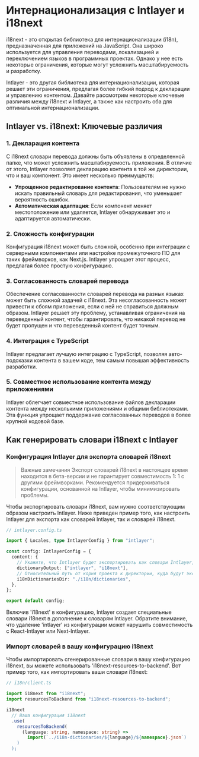 # Интернационализация с Intlayer и i18next

i18next - это открытая библиотека для интернационализации (i18n), предназначенная для приложений на JavaScript. Она широко используется для управления переводами, локализацией и переключением языков в программных проектах. Однако у нее есть некоторые ограничения, которые могут усложнить масштабируемость и разработку.

Intlayer - это другая библиотека для интернационализации, которая решает эти ограничения, предлагая более гибкий подход к декларации и управлению контентом. Давайте рассмотрим некоторые ключевые различия между i18next и Intlayer, а также как настроить оба для оптимальной интернационализации.

## Intlayer vs. i18next: Ключевые различия

### 1. Декларация контента

С i18next словари перевода должны быть объявлены в определенной папке, что может усложнить масштабируемость приложения. В отличие от этого, Intlayer позволяет декларацию контента в той же директории, что и ваш компонент. Это имеет несколько преимуществ:

- **Упрощенное редактирование контента**: Пользователям не нужно искать правильный словарь для редактирования, что уменьшает вероятность ошибок.
- **Автоматическая адаптация**: Если компонент меняет местоположение или удаляется, Intlayer обнаруживает это и адаптируется автоматически.

### 2. Сложность конфигурации

Конфигурация i18next может быть сложной, особенно при интеграции с серверными компонентами или настройке промежуточного ПО для таких фреймворков, как Next.js. Intlayer упрощает этот процесс, предлагая более простую конфигурацию.

### 3. Согласованность словарей перевода

Обеспечение согласованности словарей перевода на разных языках может быть сложной задачей с i18next. Эта несогласованность может привести к сбоям приложения, если с ней не справиться должным образом. Intlayer решает эту проблему, устанавливая ограничения на переведенный контент, чтобы гарантировать, что никакой перевод не будет пропущен и что переведенный контент будет точным.

### 4. Интеграция с TypeScript

Intlayer предлагает лучшую интеграцию с TypeScript, позволяя авто-подсказки контента в вашем коде, тем самым повышая эффективность разработки.

### 5. Совместное использование контента между приложениями

Intlayer облегчает совместное использование файлов декларации контента между несколькими приложениями и общими библиотеками. Эта функция упрощает поддержание согласованных переводов в более крупной кодовой базе.

## Как генерировать словари i18next с Intlayer

### Конфигурация Intlayer для экспорта словарей i18next

> Важные замечания
> Экспорт словарей i18next в настоящее время находится в бета-версии и не гарантирует совместимость 1: 1 с другими фреймворками. Рекомендуется придерживаться конфигурации, основанной на Intlayer, чтобы минимизировать проблемы.

Чтобы экспортировать словари i18next, вам нужно соответствующим образом настроить Intlayer. Ниже приведен пример того, как настроить Intlayer для экспорта как словарей Intlayer, так и словарей i18next.

```typescript
// intlayer.config.ts

import { Locales, type IntlayerConfig } from "intlayer";

const config: IntlayerConfig = {
  content: {
    // Укажите, что Intlayer будет экспортировать как словари Intlayer, так и словари i18next
    dictionaryOutput: ["intlayer", "i18next"],
    // Относительный путь от корня проекта к директории, куда будут экспортироваться словари i18n
    i18nDictionariesDir: "./i18n/dictionaries",
  },
};

export default config;
```

Включив 'i18next' в конфигурацию, Intlayer создает специальные словари i18next в дополнение к словарям Intlayer. Обратите внимание, что удаление 'intlayer' из конфигурации может нарушить совместимость с React-Intlayer или Next-Intlayer.

### Импорт словарей в вашу конфигурацию i18next

Чтобы импортировать сгенерированные словари в вашу конфигурацию i18next, вы можете использовать 'i18next-resources-to-backend'. Вот пример того, как импортировать ваши словари i18next:

```typescript
// i18n/client.ts

import i18next from "i18next";
import resourcesToBackend from "i18next-resources-to-backend";

i18next
  // Ваша конфигурация i18next
  .use(
    resourcesToBackend(
      (language: string, namespace: string) =>
        import(`../i18n-dictionaries/${language}/${namespace}.json`)
    )
  );
```
